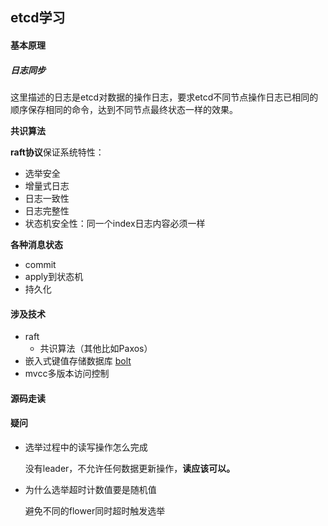 ## etcd学习

#### 基本原理



##### 日志同步

这里描述的日志是etcd对数据的操作日志，要求etcd不同节点操作日志已相同的顺序保存相同的命令，达到不同节点最终状态一样的效果。



**共识算法**

**raft协议**保证系统特性：

- 选举安全
- 增量式日志
- 日志一致性
- 日志完整性
- 状态机安全性：同一个index日志内容必须一样



**各种消息状态**

- commit
- apply到状态机
- 持久化



#### 涉及技术

- raft
  - 共识算法（其他比如Paxos）
- 嵌入式键值存储数据库 [bolt](https://github.com/boltdb/bolt)
- mvcc多版本访问控制



#### 源码走读



#### 疑问

- 选举过程中的读写操作怎么完成

  没有leader，不允许任何数据更新操作，**读应该可以。**

- 为什么选举超时计数值要是随机值

  避免不同的flower同时超时触发选举


